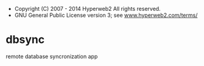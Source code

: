 * Copyright (C) 2007 - 2014 Hyperweb2 All rights reserved.
* GNU General Public License version 3; see www.hyperweb2.com/terms/

dbsync
======

remote database syncronization app
